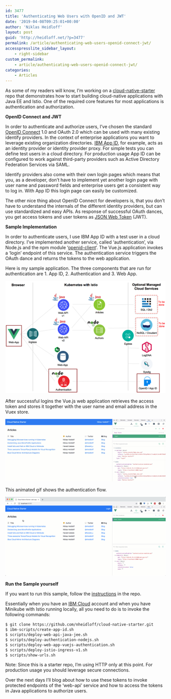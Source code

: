 ```yaml
---
id: 3477
title: 'Authenticating Web Users with OpenID and JWT'
date: '2019-04-08T09:25:01+00:00'
author: 'Niklas Heidloff'
layout: post
guid: 'http://heidloff.net/?p=3477'
permalink: /article/authenticating-web-users-openid-connect-jwt/
accesspresslite_sidebar_layout:
    - right-sidebar
custom_permalink:
    - article/authenticating-web-users-openid-connect-jwt/
categories:
    - Articles
---
```


As some of my readers will know, I’m working on a [cloud-native-starter](https://github.com/nheidloff/cloud-native-starter) repo that demonstrates how to start building cloud-native applications with Java EE and Istio. One of the required core features for most applications is authentication and authorization.

**OpenID Connect and JWT**

In order to authenticate and authorize users, I’ve chosen the standard [OpenID Connect](https://openid.net/connect/) 1.0 and OAuth 2.0 which can be used with many existing identify providers. In the context of enterprise applications you want to leverage existing organization directories. [IBM App ID](https://console.bluemix.net/docs/services/appid/enterprise.html#enterprise), for example, acts as an identity provider or identity provider proxy. For simple tests you can define test users in a cloud directory. For production usage App ID can be configured to work against third-party providers such as Active Directory Federation Services via SAML.

Identify providers also come with their own login pages which means that you, as a developer, don’t have to implement yet another login page with user name and password fields and enterprise users get a consistent way to log in. With App ID this login page can easily be customized.

The other nice thing about OpenID Connect for developers is, that you don’t have to understand the internals of the different identity providers, but can use standardized and easy APIs. As response of successful OAuth dances, you get access tokens and user tokens as [JSON Web Token](https://jwt.io/introduction/) (JWT).

**Sample Implementation**

In order to authenticate users, I use IBM App ID with a test user in a cloud directory. I’ve implemented another service, called ‘authentication’, via Node.js and the npm module ‘[openid-client](https://www.npmjs.com/package/openid-client)‘. The Vue.js application invokes a ‘login’ endpoint of this service. The authentication service triggers the OAuth dance and returns the tokens to the web application.

Here is my sample application. The three components that are run for authentication are 1. App ID, 2. Authentication and 3. Web App.

![image](/assets/img/2019/04/jwt-architecture.png)

After successful logins the Vue.js web application retrieves the access token and stores it together with the user name and email address in the Vuex store.

![image](/assets/img/2019/04/jwt-login.jpeg)

This animated gif shows the authentication flow.

![image](/assets/img/2019/04/jwt-login.gif)

**Run the Sample yourself**

If you want to run this sample, follow the [instructions](https://github.com/nheidloff/cloud-native-starter/blob/master/documentation/DemoAuthentication.md) in the repo.

Essentially when you have an [IBM Cloud](http://ibm.biz/nheidloff) account and when you have Minikube with Istio running locally, all you need to do is to invoke the following commands:

```
$ git clone https://github.com/nheidloff/cloud-native-starter.git
$ ibm-scripts/create-app-id.sh
$ scripts/deploy-web-api-java-jee.sh
$ scripts/deploy-authentication-nodejs.sh
$ scripts/deploy-web-app-vuejs-authentication.sh
$ scripts/deploy-istio-ingress-v1.sh
$ scripts/show-urls.sh
```

Note: Since this is a starter repo, I’m using HTTP only at this point. For production usage you should leverage secure connections.

Over the next days I’ll blog about how to use these tokens to invoke protected endpoints of the ‘web-api’ service and how to access the tokens in Java applications to authorize users.